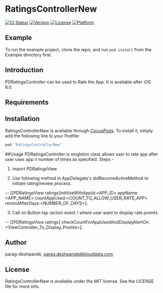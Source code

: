 # RatingsControllerNew

[![CI Status](http://img.shields.io/travis/parag-deshpande/RatingsControllerNew.svg?style=flat)](https://travis-ci.org/parag-deshpande/RatingsControllerNew)
[![Version](https://img.shields.io/cocoapods/v/RatingsControllerNew.svg?style=flat)](http://cocoapods.org/pods/RatingsControllerNew)
[![License](https://img.shields.io/cocoapods/l/RatingsControllerNew.svg?style=flat)](http://cocoapods.org/pods/RatingsControllerNew)
[![Platform](https://img.shields.io/cocoapods/p/RatingsControllerNew.svg?style=flat)](http://cocoapods.org/pods/RatingsControllerNew)

## Example

To run the example project, clone the repo, and run `pod install` from the Example directory first.

## Introduction
PDRatingsController can be used to Rate the App. It is available after iOS 8.0.

## Requirements

## Installation

RatingsControllerNew is available through [CocoaPods](http://cocoapods.org). To install
it, simply add the following line to your Podfile:

```ruby
pod "RatingsControllerNew"
```

##Usage 
PDRatingsController is singleton class allows user to rate app after user uses app n number of times as specified.
Steps -
1. import PDRatingsView

2. Use following method in AppDelegate's didBecomeActiveMethod  to initiate rating/review process.

-- [[PDRatingsView ratings]initilizeWithAppId:<APP_ID> appName:<APP_NAME> countAppUsed:<COUNT_TO_ALLOW_USER_RATE_APP> remindAfterDays:<NUMBER_OF_DAYS>];

3. Call on Button tap /action event / where user want to display rate promts

-- [[PDRatingsView ratings] checkCountForAppUsedAndDisplayAlertOn:<ViewController_To_Display_Promts>];


## Author

parag-deshpande, parag.deshpande@klouddata.com

## License

RatingsControllerNew is available under the MIT license. See the LICENSE file for more info.
